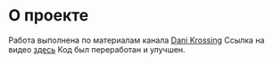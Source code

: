 # О проекте
Работа выполнена по материалам канала [Dani Krossing](https://www.youtube.com/@Dani_Krossing)
Ссылка на видео [здесь](https://youtu.be/BaEm2Qv14oU)
Код был переработан и улучшен.
